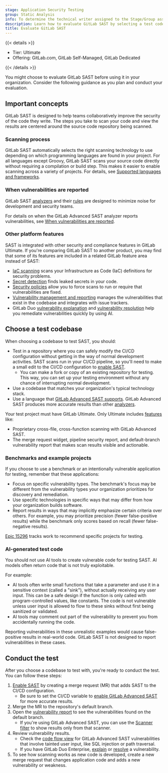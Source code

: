 ```yaml
---
stage: Application Security Testing
group: Static Analysis
info: To determine the technical writer assigned to the Stage/Group associated with this page, see https://handbook.gitlab.com/handbook/product/ux/technical-writing/#assignments
description: Learn how to evaluate GitLab SAST by selecting a test codebase, configuring scans, interpreting results, and comparing features with other security tools.
title: Evaluate GitLab SAST
---
```


{{< details >}}

- Tier: Ultimate
- Offering: GitLab.com, GitLab Self-Managed, GitLab Dedicated

{{< /details >}}

You might choose to evaluate GitLab SAST before using it in your organization.
Consider the following guidance as you plan and conduct your evaluation.

## Important concepts

GitLab SAST is designed to help teams collaboratively improve the security of the code they write.
The steps you take to scan your code and view the results are centered around the source code repository being scanned.

### Scanning process

GitLab SAST automatically selects the right scanning technology to use depending on which programming languages are found in your project.
For all languages except Groovy, GitLab SAST scans your source code directly without requiring a compilation or build step.
This makes it easier to enable scanning across a variety of projects.
For details, see [Supported languages and frameworks](_index.md#supported-languages-and-frameworks).

### When vulnerabilities are reported

GitLab SAST [analyzers](analyzers.md) and their [rules](rules.md) are designed to minimize noise for development and security teams.

For details on when the GitLab Advanced SAST analyzer reports vulnerabilities, see [When vulnerabilities are reported](gitlab_advanced_sast.md#when-vulnerabilities-are-reported).

### Other platform features

SAST is integrated with other security and compliance features in GitLab Ultimate.
If you're comparing GitLab SAST to another product, you may find that some of its features are included in a related GitLab feature area instead of SAST:

- [IaC scanning](../iac_scanning/_index.md) scans your Infrastructure as Code (IaC) definitions for security problems.
- [Secret detection](../secret_detection/_index.md) finds leaked secrets in your code.
- [Security policies](../policies/_index.md) allow you to force scans to run or require that vulnerabilities are fixed.
- [Vulnerability management and reporting](../vulnerability_report/_index.md) manages the vulnerabilities that exist in the codebase and integrates with issue trackers.
- GitLab Duo [vulnerability explanation](../vulnerabilities/_index.md#vulnerability-explanation) and [vulnerability resolution](../vulnerabilities/_index.md#vulnerability-resolution) help you remediate vulnerabilities quickly by using AI.

## Choose a test codebase

When choosing a codebase to test SAST, you should:

- Test in a repository where you can safely modify the CI/CD configuration without getting in the way of normal development activities.
  SAST scans run in your CI/CD pipeline, so you'll need to make a small edit to the CI/CD configuration to [enable SAST](_index.md#configuration).
  - You can make a fork or copy of an existing repository for testing. This way, you can set up your testing environment without any chance of interrupting normal development.
- Use a codebase that matches your organization's typical technology stack.
- Use a language that [GitLab Advanced SAST supports](gitlab_advanced_sast.md#supported-languages).
  GitLab Advanced SAST produces more accurate results than other [analyzers](analyzers.md).

Your test project must have GitLab Ultimate. Only Ultimate includes [features](_index.md#features) like:

- Proprietary cross-file, cross-function scanning with GitLab Advanced SAST.
- The merge request widget, pipeline security report, and default-branch vulnerability report that makes scan results visible and actionable.

### Benchmarks and example projects

If you choose to use a benchmark or an intentionally vulnerable application for testing, remember that these applications:

- Focus on specific vulnerability types.
  The benchmark's focus may be different from the vulnerability types your organization prioritizes for discovery and remediation.
- Use specific technologies in specific ways that may differ from how your organization builds software.
- Report results in ways that may implicitly emphasize certain criteria over others.
  For example, you may prioritize precision (fewer false-positive results) while the benchmark only scores based on recall (fewer false-negative results).

[Epic 15296](https://gitlab.com/groups/gitlab-org/-/epics/15296) tracks work to recommend specific projects for testing.

### AI-generated test code

You should not use AI tools to create vulnerable code for testing SAST.
AI models often return code that is not truly exploitable.

For example:

- AI tools often write small functions that take a parameter and use it in a sensitive context (called a "sink"), without actually receiving any user input.
  This can be a safe design if the function is only called with program-controlled values, like constants.
  The code is not vulnerable unless user input is allowed to flow to these sinks without first being sanitized or validated.
- AI tools may comment out part of the vulnerability to prevent you from accidentally running the code.

Reporting vulnerabilities in these unrealistic examples would cause false-positive results in real-world code.
GitLab SAST is not designed to report vulnerabilities in these cases.

## Conduct the test

After you choose a codebase to test with, you're ready to conduct the test. You can follow these steps:

1. [Enable SAST](_index.md#configuration) by creating a merge request (MR) that adds SAST to the CI/CD configuration.
   - Be sure to set the CI/CD variable to [enable GitLab Advanced SAST](gitlab_advanced_sast.md#enable-gitlab-advanced-sast-scanning) for more accurate results.
1. Merge the MR to the repository's default branch.
1. Open the [vulnerability report](../vulnerability_report/_index.md) to see the vulnerabilities found on the default branch.
   - If you're using GitLab Advanced SAST, you can use the [Scanner filter](../vulnerability_report/_index.md#scanner-filter) to show results only from that scanner.
1. Review vulnerability results.
   - Check the [code flow view](../vulnerabilities/_index.md#vulnerability-code-flow) for GitLab Advanced SAST vulnerabilities that involve tainted user input, like SQL injection or path traversal.
   - If you have GitLab Duo Enterprise, [explain](../vulnerabilities/_index.md#vulnerability-explanation) or [resolve](../vulnerabilities/_index.md#vulnerability-resolution) a vulnerability.
1. To see how scanning works as new code is developed, create a new merge request that changes application code and adds a new vulnerability or weakness.
